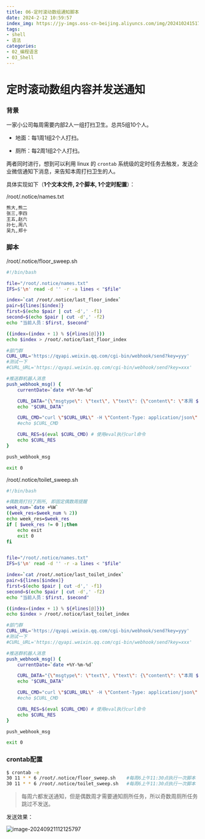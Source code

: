 ```yaml
---
title: 06-定时滚动数组通知脚本
date: 2024-2-12 10:59:57
index_img: https://jy-imgs.oss-cn-beijing.aliyuncs.com/img/20241024151751.png
tags:
- shell
- 语法
categories: 
- 02_编程语言
- 03_Shell
---
```




# 定时滚动数组内容并发送通知

### 背景

一家小公司每周需要内部2人一组打扫卫生。总共5组10个人。

* 地面：每1周1组2个人打扫。

* 厕所：每2周1组2个人打扫。

两者同时进行，想到可以利用 linux 的  `crontab` 系统级的定时任务去触发，发送企业微信通知下消息，来告知本周打扫卫生的人。

具体实现如下（**1个文本文件, 2个脚本, 1个定时配置**）：

/root/.notice/names.txt

```bash
熊大,熊二
张三,李四
王五,赵六
孙七,周八
吴九,郑十
```

### 脚本

/root/.notice/floor_sweep.sh

```bash
#!/bin/bash

file="/root/.notice/names.txt"
IFS=$'\n' read -d '' -r -a lines < "$file"

index=`cat /root/.notice/last_floor_index`
pair=${lines[$index]}
first=$(echo $pair | cut -d',' -f1)
second=$(echo $pair | cut -d',' -f2)
echo "当前人员：$first, $second"

((index=(index + 1) % ${#lines[@]}))
echo $index > /root/.notice/last_floor_index

#部门群
CURL_URL='https://qyapi.weixin.qq.com/cgi-bin/webhook/send?key=yyy'
#测试一下
#CURL_URL='https://qyapi.weixin.qq.com/cgi-bin/webhook/send?key=xxx'

#推送群机器人消息
push_webhook_msg() {
	currentDate=`date +%Y-%m-%d`

	CURL_DATA="{\"msgtype\": \"text\", \"text\": {\"content\": \"本周 $currentDate 打扫【地面】(每1周)：$first, $second\", \"mentioned_list\":[\"@all\"]}}"
	echo "$CURL_DATA"

	CURL_CMD="curl \"$CURL_URL\" -H \"Content-Type: application/json\" -d '$CURL_DATA'"
	#echo $CURL_CMD

	CURL_RES=$(eval $CURL_CMD) # 使用eval执行curl命令
	echo $CURL_RES
}

push_webhook_msg

exit 0
```

/root/.notice/toilet_sweep.sh

```bash
#!/bin/bash

#偶数周打扫了厕所, 即固定偶数周提醒
week_num=`date +%W`
((week_res=$week_num % 2))
echo week_res=$week_res
if [ $week_res != 0 ];then
    echo exit
    exit 0
fi


file="/root/.notice/names.txt"
IFS=$'\n' read -d '' -r -a lines < "$file"

index=`cat /root/.notice/last_toilet_index`
pair=${lines[$index]}
first=$(echo $pair | cut -d',' -f1)
second=$(echo $pair | cut -d',' -f2)
echo "当前人员：$first, $second"

((index=(index + 1) % ${#lines[@]}))
echo $index > /root/.notice/last_toilet_index

#部门群
CURL_URL='https://qyapi.weixin.qq.com/cgi-bin/webhook/send?key=yyy'
#测试一下
#CURL_URL='https://qyapi.weixin.qq.com/cgi-bin/webhook/send?key=xxx'

#推送群机器人消息
push_webhook_msg() {
	currentDate=`date +%Y-%m-%d`

	CURL_DATA="{\"msgtype\": \"text\", \"text\": {\"content\": \"本周 $currentDate 打扫【厕所】(每2周)：$first, $second\", \"mentioned_list\":[\"@all\"]}}"
	echo "$CURL_DATA"

	CURL_CMD="curl \"$CURL_URL\" -H \"Content-Type: application/json\" -d '$CURL_DATA'"
	#echo $CURL_CMD

	CURL_RES=$(eval $CURL_CMD) # 使用eval执行curl命令
	echo $CURL_RES
}

push_webhook_msg

exit 0
```

### crontab配置

```bash
$ crontab -e
30 11 * * 6 /root/.notice/floor_sweep.sh    #每周6上午11:30点执行一次脚本
30 11 * * 6 /root/.notice/toilet_sweep.sh   #每周6上午11:30点执行一次脚本
```

> 每周六都发送通知，但是偶数周才需要通知厕所任务，所以奇数周厕所任务跳过不发送。

发送效果：

![image-20240921112125797](https://jy-imgs.oss-cn-beijing.aliyuncs.com/img/20240921112127.png)



